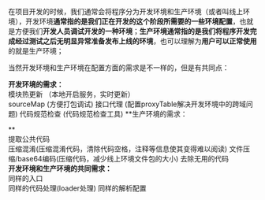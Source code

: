在项目开发的时候，我们通常会将程序分为开发环境和生产环境（或者叫线上环境），开发环境**通常指的是我们正在开发的这个阶段所需要的一些环境配置**，也就是方便我们**开发人员调试开发的一种环境**；**生产环境通常指的是我们将程序开发完成经过测试之后无明显异常准备发布上线的环境**，也可以理解为**用户可以正常使用**的就是生产环境；

当然开发环境和生产环境在配置方面的需求是不一样的，但是有共同点：

**开发环境的需求：**<br />模块热更新 （本地开启服务，实时更新）<br />sourceMap (方便打包调试)
接口代理 (配置proxyTable解决开发环境中的跨域问题)
代码规范检查 (代码规范检查工具)
**生产环境的需求：

**<br />提取公共代码 <br />压缩混淆(压缩混淆代码，清除代码空格，注释等信息使其变得难以阅读)
文件压缩/base64编码(压缩代码，减少线上环境文件包的大小)
去除无用的代码<br />**开发环境和生产环境的共同需求：**<br />同样的入口<br />同样的代码处理(loader处理)
同样的解析配置

